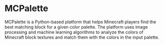 # MCPalette
MCPalette is a Python-based platform that helps Minecraft players find the best matching block for a given color palette. The platform uses image processing and machine learning algorithms to analyze the colors of Minecraft block textures and match them with the colors in the input palette. 
